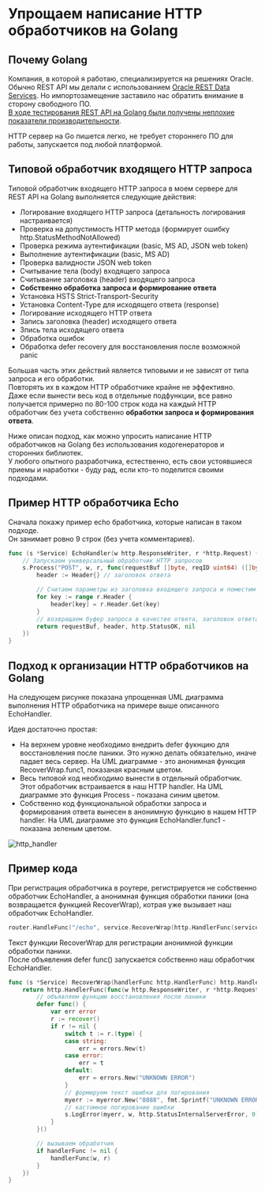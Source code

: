 # Упрощаем написание HTTP обработчиков на Golang

## Почему Golang

Компания, в которой я работаю, специализируется на решениях Oracle. Обычно REST API мы делали с использованием [Oracle REST Data Services](https://www.oracle.com/database/technologies/appdev/rest.html). Но импортозамещение заставило нас обратить внимание в сторону свободного ПО.  
[В ходе тестирования REST API на Golang были получены неплохие показатели производительности](https://habr.com/ru/post/488948/).  

HTTP сервер на Go пишется легко, не требует стороннего ПО для работы, запускается под любой платформой.

## Типовой обработчик входящего HTTP запроса

Типовой обработчик входящего HTTP запроса в моем сервере для REST API на Golang выполняется следующие действия:

- Логирование входящего HTTP запроса (детальность логирования настраивается)
- Проверка на допустимость HTTP метода (формирует ошибку http.StatusMethodNotAllowed)
- Проверка режима аутентификации (basic, MS AD, JSON web token)
- Выполнение аутентификации (basic, MS AD)
- Проверка валидности JSON web token
- Считывание тела (body) входящего запроса
- Считывание заголовка (header) входящего запроса
- **Собственно обработка запроса и формирование ответа**
- Установка HSTS Strict-Transport-Security
- Установка Content-Type для исходящего ответа (response)
- Логирование исходящего HTTP ответа
- Запись заголовка (header) исходящего ответа
- Зпись тела исходящего ответа
- Обработка ошибок
- Обработка defer recovery для восстановления после возможной panic

Большая часть этих действий является типовыми и не зависят от типа запроса и его обработки.  
Повторять их в каждом HTTP обработчике крайне не эффективно.  
Даже если вынести весь код в отдельные подфункции, все равно получается примерно по 80-100 строк кода на каждый HTTP обработчик без учета собственно **обработки запроса и формирования ответа**. 

Ниже описан подход, как можно упросить написание HTTP обработчиков на Golang без использования кодогенераторов и сторонних библиотек.  
У любого опытного разработчика, естественно, есть свои устоявшиеся приемы и наработки - буду рад, если кто-то поделится своими подходами. 

## Пример HTTP обработчика Echo

Сначала покажу пример echo бработчика, которые написан в таком подходе.  
Он занимает ровно 9 строк (без учета комментариев).  
``` go
func (s *Service) EchoHandler(w http.ResponseWriter, r *http.Request) {
    // Запускаем универсальный обработчик HTTP запросов 
	s.Process("POST", w, r, func(requestBuf []byte, reqID uint64) ([]byte, Header, int, error) {
		header := Header{} // заголовок ответа

        // Считаем параметры из заголовка входящего запроса и поместим их в заголовок ответа
		for key := range r.Header {
			header[key] = r.Header.Get(key)
		}
        // возвращаем буфер запроса в качестве ответа, заголовок ответа и статус 
		return requestBuf, header, http.StatusOK, nil
	})
}
```

## Подход к организации HTTP обработчиков на Golang

На следующем рисунке показана упрощенная UML диаграмма выполнения HTTP обработчика на примере выше описанного EchoHandler. 

Идея достаточно простая:
- На верхнем уровне необходимо внедрить defer фукнцию для восстановления после паники. Это нужно делать обязательно, иначе падает весь сервер. На UML диаграмме - это анонимная функция RecoverWrap.func1, показаная красным цветом.
- Весь типовой код необходимо вынести в отдельный обработчик. Этот обработчик встраивается в наш HTTP handler. На UML диаграмме это функция Process - показана синим цветом.
- Собственно код функциональной обработки запроса и формирования ответа вынесен в анонимную функцию в нашем HTTP handler. На UML диаграмме это функция EchoHandler.func1 - показана зеленым цветом. 

![http_handler](https://raw.githubusercontent.com/romapres2010/httpserver/master/img/http_handler.png)

## Пример кода

При регистрация обработчика в роутере, регистрируется не собственно обработчик EchoHandler, а анонимная функция обработки паники (она возвращается функцией RecoverWrap), котрая уже вызывает наш обработчик EchoHandler.
``` go
router.HandleFunc("/echo", service.RecoverWrap(http.HandlerFunc(service.EchoHandler))).Methods("GET")
```

Текст функции RecoverWrap для регистрации анонимной функции обработки паники.  
После объявления defer func() запускается собственно наш обработчик EchoHandler.
``` go
func (s *Service) RecoverWrap(handlerFunc http.HandlerFunc) http.HandlerFunc {
	return http.HandlerFunc(func(w http.ResponseWriter, r *http.Request) {
		// объявляем функцию восстановления после паники
		defer func() {
			var err error
			r := recover()
			if r != nil {
				switch t := r.(type) {
				case string:
					err = errors.New(t)
				case error:
					err = t
				default:
					err = errors.New("UNKNOWN ERROR")
				}
				// формируем текст ошибки для логирования
				myerr := myerror.New("8888", fmt.Sprintf("UNKNOWN ERROR - recover from panic \n %+v", err.Error()), "RecoverWrap", "")
				// кастомное логирование ошибки
				s.LogError(myerr, w, http.StatusInternalServerError, 0)
			}
		}()

		// вызываем обработчик
		if handlerFunc != nil {
			handlerFunc(w, r)
		}
	})
}
```